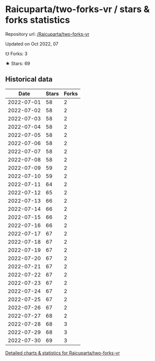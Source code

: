 # Raicuparta/two-forks-vr / stars & forks statistics

Repository url: [/Raicuparta/two-forks-vr](https://github.com/Raicuparta/two-forks-vr)

Updated on Oct 2022, 07

☋ Forks: 3

★ Stars: 69

## Historical data
| Date | Stars | Forks |
|------|-------|-------|
| 2022-07-01 | 58 | 2 | 
| 2022-07-02 | 58 | 2 | 
| 2022-07-03 | 58 | 2 | 
| 2022-07-04 | 58 | 2 | 
| 2022-07-05 | 58 | 2 | 
| 2022-07-06 | 58 | 2 | 
| 2022-07-07 | 58 | 2 | 
| 2022-07-08 | 58 | 2 | 
| 2022-07-09 | 59 | 2 | 
| 2022-07-10 | 59 | 2 | 
| 2022-07-11 | 64 | 2 | 
| 2022-07-12 | 65 | 2 | 
| 2022-07-13 | 66 | 2 | 
| 2022-07-14 | 66 | 2 | 
| 2022-07-15 | 66 | 2 | 
| 2022-07-16 | 66 | 2 | 
| 2022-07-17 | 67 | 2 | 
| 2022-07-18 | 67 | 2 | 
| 2022-07-19 | 67 | 2 | 
| 2022-07-20 | 67 | 2 | 
| 2022-07-21 | 67 | 2 | 
| 2022-07-22 | 67 | 2 | 
| 2022-07-23 | 67 | 2 | 
| 2022-07-24 | 67 | 2 | 
| 2022-07-25 | 67 | 2 | 
| 2022-07-26 | 67 | 2 | 
| 2022-07-27 | 68 | 2 | 
| 2022-07-28 | 68 | 3 | 
| 2022-07-29 | 68 | 3 | 
| 2022-07-30 | 69 | 3 | 


[Detailed charts & statistics for Raicuparta/two-forks-vr](https://reviewgithub.com/rep/Raicuparta/two-forks-vr)
